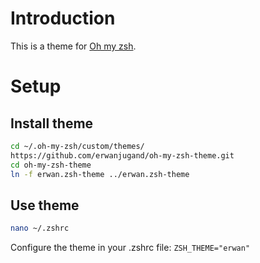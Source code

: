 # Introduction

This is a theme for [Oh my zsh](https://ohmyz.sh/).

# Setup

## Install theme

```bash
cd ~/.oh-my-zsh/custom/themes/
https://github.com/erwanjugand/oh-my-zsh-theme.git
cd oh-my-zsh-theme
ln -f erwan.zsh-theme ../erwan.zsh-theme
```

## Use theme

```bash
nano ~/.zshrc
```
Configure the theme in your .zshrc file: `ZSH_THEME="erwan"`
